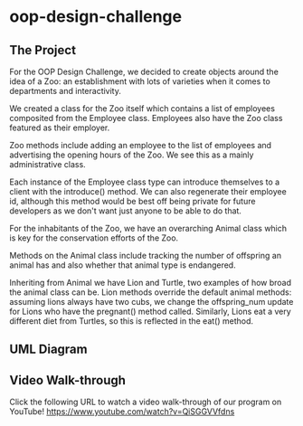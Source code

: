 # oop-design-challenge

## The Project
For the OOP Design Challenge, we decided to create objects around the idea of a Zoo: an establishment with lots of varieties when it comes to departments and interactivity.

We created a class for the Zoo itself which contains a list of employees composited from the Employee class. Employees also have the Zoo class featured as their employer.

Zoo methods include adding an employee to the list of employees and advertising the opening hours of the Zoo. We see this as a mainly administrative class.

Each instance of the Employee class type can introduce themselves to a client with the introduce() method. We can also regenerate their employee id, although this method would be best off being private for future developers as we don't want just anyone to be able to do that.

For the inhabitants of the Zoo, we have an overarching Animal class which is key for the conservation efforts of the Zoo.

Methods on the Animal class include tracking the number of offspring an animal has and also whether that animal type is endangered.

Inheriting from Animal we have Lion and Turtle, two examples of how broad the animal class can be.
Lion methods override the default animal methods: assuming lions always have two cubs, we change the offspring_num update for Lions who have the pregnant() method called. Similarly, Lions eat a very different diet from Turtles, so this is reflected in the eat() method.

## UML Diagram








## Video Walk-through
Click the following URL to watch a video walk-through of our program on YouTube!
https://www.youtube.com/watch?v=QiSGGVVfdns
